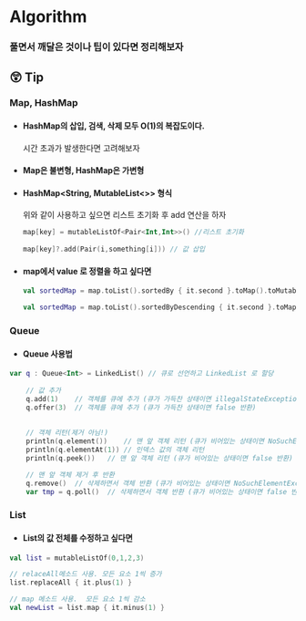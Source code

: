 # Algorithm
### 풀면서 깨달은 것이나 팁이 있다면 정리해보자

## 😲 Tip

### Map, HashMap
- #### HashMap의 삽입, 검색, 삭제 모두 O(1)의 복잡도이다.
  시간 초과가 발생한다면 고려해보자
  
- #### Map은 불변형, HashMap은 가변형
  
- #### HashMap<String, MutableList<>> 형식
   위와 같이 사용하고 싶으면 리스트 초기화 후 add 연산을 하자
   ```kotlin
   map[key] = mutableListOf<Pair<Int,Int>>() //리스트 초기화
            
   map[key]?.add(Pair(i,something[i])) // 값 삽입
  ```

- #### map에서 value 로 정렬을 하고 싶다면 
  ```kotlin
  val sortedMap = map.toList().sortedBy { it.second }.toMap().toMutableMap()
  
  val sortedMap = map.toList().sortedByDescending { it.second }.toMap().toMutableMap()
  ```

### Queue

- #### Queue 사용법
```kotlin
var q : Queue<Int> = LinkedList() // 큐로 선언하고 LinkedList 로 할당
    
    // 값 추가
    q.add(1)    // 객체를 큐에 추가 (큐가 가득찬 상태이면 illegalStateException 발생)
    q.offer(3)  // 객체를 큐에 추가 (큐가 가득찬 상태이면 false 반환)
    
    
    // 객체 리턴(제거 아님!)
    println(q.element())    // 맨 앞 객체 리턴 (큐가 비어있는 상태이면 NoSuchElementException 발생)
    println(q.elementAt(1)) // 인덱스 값의 객체 리턴
    println(q.peek())   // 맨 앞 객체 리턴 (큐가 비어있는 상태이면 false 반환)

    // 맨 앞 객체 제거 후 반환
    q.remove()  // 삭제하면서 객체 반환 (큐가 비어있는 상태이면 NoSuchElementException 발생)
    var tmp = q.poll()  // 삭제하면서 객체 반환 (큐가 비어있는 상태이면 false 반환)
```


### List

 - #### List의 값 전체를 수정하고 싶다면
 ```kotlin
 val list = mutableListOf(0,1,2,3)
 
 // relaceAll메소드 사용. 모든 요소 1씩 증가
 list.replaceAll { it.plus(1) }
 
 // map 메소드 사용.  모든 요소 1씩 감소 
 val newList = list.map { it.minus(1) }
 
 ```
